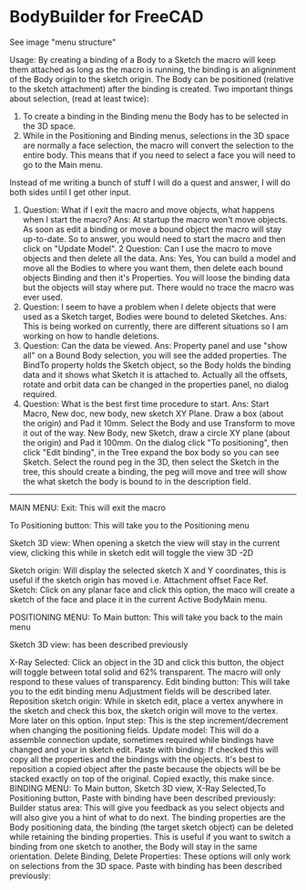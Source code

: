 # BodyBuilder for FreeCAD
See image "menu structure"

Usage:
By creating a binding of a Body to a Sketch the macro will keep them attached as long as the macro is running, the binding is an aligninment of the Body origin to the sketch 
origin. The Body can be positioned (relative to the sketch attachment) after the binding is created. 
Two important things about selection, (read at least twice):
1) To create a binding in the Binding menu the Body has to be selected in the 3D space. 
2) While in the Positioning and Binding menus, selections in the 3D space are normally a face selection, the macro will convert the selection to 
the entire body. This means that if you need to select a face you will need to go to the Main menu.

Instead of me writing a bunch of stuff I will do a quest and answer, I will do both sides until I get other input.

1) Question: What if I exit the macro and move objects, what happens when I start the macro?
Ans: At startup the macro won't move objects. As soon as edit a binding or move a bound object the macro will stay up-to-date. So to answer, you would need to start the macro and then click on "Update Model".
2 Question: Can I use the macro to move objects and then delete all the data.
Ans: Yes, You can build a model and move all the Bodies to where you want them, then delete each bound objects Binding and then it's Properties. You will loose the binding data but the objects will stay where put. There would no trace the macro was ever used.
3) Question: I seem to have a problem when I delete objects that were used as a Sketch target, Bodies were bound to deleted Sketches.
Ans: This is being worked on currently, there are different situations so I am working on how to handle deletions.
4) Question: Can the data be viewed.
Ans: Property panel and use "show all" on a Bound Body selection, you will see the added properties. The BindTo property holds the Sketch object, so the Body holds the binding data and it shows what Sketch it is attached to. Actually all the offsets, rotate and orbit data can be changed in the properties panel, no dialog required.
5) Question: What is the best first time procedure to start.
Ans: Start Macro, New doc, new body, new sketch XY Plane. Draw a box (about the origin) and Pad it 10mm. Select the Body and use Transform to move it out of the way. New Body, new Sketch, draw a circle XY plane (about the origin) and Pad it 100mm. On the dialog click "To positioning", then click "Edit binding", in the Tree expand the box body so you can see Sketch. Select the round peg in the 3D, then select the Sketch in the tree, this should create a binding, the peg will move and tree will show the what sketch the body is bound to in the description field.  

----------------------------------------------------------------------------------------------------------------------------------------------------------
MAIN MENU:
Exit:
This will exit the macro

To Positioning button:
This will take you to the Positioning menu

Sketch 3D view: When opening a sketch the view will stay in the current view, clicking this while in sketch edit will toggle the view 3D -2D

Sketch origin: Will display the selected sketch X and Y coordinates, this is useful if the sketch origin has moved i.e. Attachment offset
Face Ref. Sketch: Click on any planar face and click this option, the maco will create a sketch of the face and place it in the current Active BodyMain menu.

POSITIONING MENU:
To Main button: This will take you back to the main menu

Sketch 3D view: has been described previously

X-Ray Selected:
Click an object in the 3D and click this button, the object will toggle between total solid and 62% transparent. The macro will only 
	respond to these values of transparency.
Edit binding button:
This will take you to the edit binding menu
Adjustment fields will be described later.
Reposition sketch origin: While in sketch edit, place a vertex anywhere in the sketch and check this box, the sketch origin will move to the vertex.
	More later on this option.
Input step:
This is the step increment/decrement when changing the positioning fields.
Update model:
This will do a assemble connection update, sometimes required while bindings have changed and your in sketch edit.
Paste with binding:
If checked this will copy all the properties and the bindings with the objects. It's best to reposition a copied object after the paste because 
	the objects will be be stacked exactly on top of the original. Copied exactly, this make since.
BINDING MENU:
To Main button, Sketch 3D view, X-Ray Selected,To Positioning button, Paste with binding have been described previously: 
Builder status area: This will give you feedback as you select objects and will also give you a hint of what to do next. The binding properties are
	the Body positioning data, the binding (the target sketch object) can be deleted while retaining the binding properties. This is useful if you want to 
	switch a binding from one sketch to another, the Body will stay in the same orientation.
Delete Binding, Delete Properties: These options will only work on selections from the 3D space.
Paste with binding has been described previously: 
 
